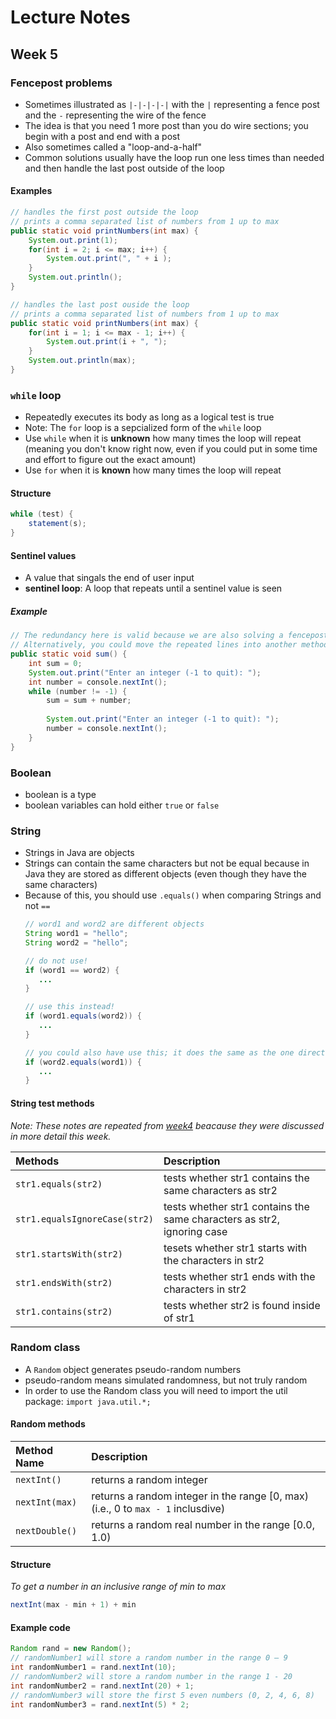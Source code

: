 # Lecture Notes
## Week 5

### Fencepost problems
* Sometimes illustrated as `|-|-|-|-|` with the `|` representing a fence post and the `-` representing the wire of the fence
* The idea is that you need 1 more post than you do wire sections; you begin with a post and end with a post
* Also sometimes called a "loop-and-a-half"
* Common solutions usually have the loop run one less times than needed and then handle the last post outside of the loop

#### Examples
```java
// handles the first post outside the loop
// prints a comma separated list of numbers from 1 up to max
public static void printNumbers(int max) {
    System.out.print(1);
    for(int i = 2; i <= max; i++) {
        System.out.print(", " + i );
    }
    System.out.println();
}
```

```java
// handles the last post ouside the loop
// prints a comma separated list of numbers from 1 up to max
public static void printNumbers(int max) {
    for(int i = 1; i <= max - 1; i++) {
        System.out.print(i + ", ");
    }
    System.out.println(max);
}
```

### `while` loop
* Repeatedly executes its body as long as a logical test is true
* Note: The `for` loop is a sepcialized form of the `while` loop
* Use `while` when it is __unknown__ how many times the loop will repeat (meaning you don't know right now, even if you could put in some time and effort to figure out the exact amount)
* Use `for` when it is __known__ how many times the loop will repeat

#### Structure
```java
while (test) {
    statement(s);
}
```

#### Sentinel values
* A value that singals the end of user input
* __sentinel loop__: A loop that repeats until a sentinel value is seen

##### Example

```java
// The redundancy here is valid because we are also solving a fencepost problem
// Alternatively, you could move the repeated lines into another method
public static void sum() {
    int sum = 0;
    System.out.print("Enter an integer (-1 to quit): ");
    int number = console.nextInt();
    while (number != -1) {
        sum = sum + number;
        
        System.out.print("Enter an integer (-1 to quit): ");
        number = console.nextInt();
    }
}
```
### Boolean
* boolean is a type
* boolean variables can hold either `true` or `false`

### String
* Strings in Java are objects
* Strings can contain the same characters but not be equal because in Java they are stored as different objects (even though they have the same characters)
 * Because of this, you should use `.equals()` when comparing Strings and not `==`
    ```java
    // word1 and word2 are different objects
    String word1 = "hello";
    String word2 = "hello";

    // do not use!
    if (word1 == word2) {
       ...
    }

    // use this instead!
    if (word1.equals(word2)) {
       ...
    }

    // you could also have use this; it does the same as the one directly above
    if (word2.equals(word1)) {
       ...
    }
    ```

#### String test methods
_Note: These notes are repeated from [week4](../week4/lecture-notes.md) beacause they were discussed in more detail this week._

| __Methods__ | __Description__ |
| :--- | :--- |
| `str1.equals(str2)` | tests whether str1 contains the same characters as str2 |
| `str1.equalsIgnoreCase(str2)` | tests whether str1 contains the same characters as str2, ignoring case |
| `str1.startsWith(str2)` | tesets whether str1 starts with the characters in str2 |
| `str1.endsWith(str2)` | tests whether str1 ends with the characters in str2 |
| `str1.contains(str2)` | tests whether str2 is found inside of str1 |

### Random class
* A `Random` object generates pseudo-random numbers
* pseudo-random means simulated randomness, but not truly random
* In order to use the Random class you will need to import the util package: `import java.util.*;`

#### Random methods
| __Method Name__ | __Description__ |
| :--- | :--- |
| `nextInt()` | returns a random integer |
| `nextInt(max)` | returns a random integer in the range [0, max) (i.e., 0 to `max - 1` inclusdive) |
| `nextDouble()` | returns a random real number in the range [0.0, 1.0) |

#### Structure
_To get a number in an inclusive range of min to max_

```java
nextInt(max - min + 1) + min
```

#### Example code

```java
Random rand = new Random();
// randomNumber1 will store a random number in the range 0 – 9
int randomNumber1 = rand.nextInt(10);
// randomNumber2 will store a random number in the range 1 - 20
int randomNumber2 = rand.nextInt(20) + 1;
// randomNumber3 will store the first 5 even numbers (0, 2, 4, 6, 8)
int randomNumber3 = rand.nextInt(5) * 2;
```
